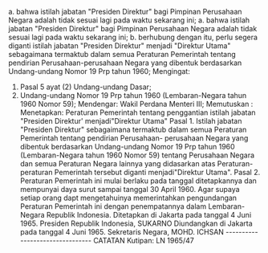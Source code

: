  a. bahwa istilah jabatan "Presiden Direktur" bagi Pimpinan Perusahaan Negara adalah tidak sesuai lagi pada waktu sekarang ini; a. bahwa istilah jabatan "Presiden Direktur" bagi Pimpinan Perusahaan Negara adalah tidak sesuai lagi pada waktu sekarang ini;
b. berhubung dengan itu, perlu segera diganti istilah jabatan "Presiden Direktur" menjadi "Direktur Utama" sebagaimana termaktub dalam semua Peraturan Pemerintah tentang pendirian Perusahaan-perusahaan Negara yang dibentuk berdasarkan Undang-undang Nomor 19 Prp tahun 1960;
Mengingat:

1. Pasal 5 ayat (2) Undang-undang Dasar;
2. Undang-undang Nomor 19 Prp tahun 1960 (Lembaran-Negara tahun 1960 Nomor 59); Mendengar: Wakil Perdana Menteri III; Memutuskan : Menetapkan: Peraturan Pemerintah tentang penggantian istilah jabatan "Presiden Direktur' menjadi"Direktur Utama" Pasal 1. Istilah jabatan "Presiden Direktur" sebagaimana termaktub dalam semua Peraturan Pemerintah tentang pendirian Perusahaan- perusahaan Negara yang dibentuk berdasarkan Undang-undang Nomor 19 Prp tahun 1960 (Lembaran-Negara tahun 1960 Nomor 59) tentang Perusahaan Negara dan semua Peraturan Negara lainnya yang didasarkan atas Peraturan-peraturan Pemerintah tersebut diganti menjadi"Direktur Utama". Pasal 2. Peraturan Pemerintah ini mulai berlaku pada tanggal ditetapkannya dan mempunyai daya surut sampai tanggal 30 April 1960. Agar supaya setiap orang dapt mengetahuinya memerintahkan pengundangan Peraturan Pemerintah ini dengan penempatannya dalam Lembaran-Negara Republik Indonesia. Ditetapkan di Jakarta pada tanggal 4 Juni 1965. Presiden Republik Indonesia, SUKARNO Diundangkan di Jakarta pada tanggal 4 Juni 1965. Sekretaris Negara, MOHD. ICHSAN -------------------------------- CATATAN Kutipan: LN 1965/47